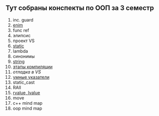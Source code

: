 ## Тут собраны конспекты по ООП за 3 семестр

1. inc. guard
2. [enim](https://github.com/fakokk/abstracts/blob/main/2_enum.md)
3. func ref
4. элипсис
5. проект VS
6. [static](https://github.com/fakokk/abstracts/blob/main/6_statiс.md)
7. lambda
8. синонимы
9. [string](https://github.com/fakokk/abstracts/blob/main/9_string.md)
10. [этапы компиляции](https://github.com/fakokk/abstracts/blob/main/10_этапы_компиляции.md)
11. *отладка в VS*
12. [умные указатели](https://github.com/fakokk/abstracts/blob/main/12_smart_pointer.md)
13. static_cast
14. RAII
15. [rvalue, lvalue](https://github.com/fakokk/abstracts/blob/main/15_rvalue_lvalue.md)
16. move
17. c++ mind map
18. oop mind map

